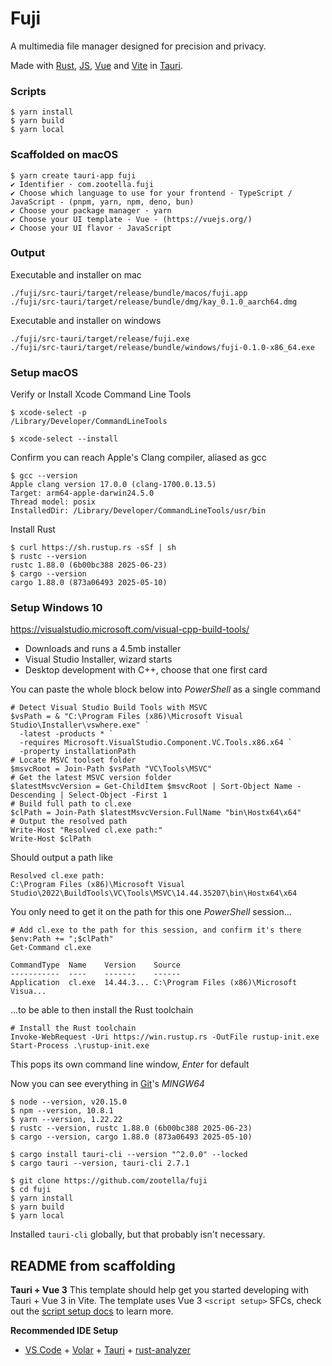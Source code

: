 
# Fuji

A multimedia file manager designed for precision and privacy.

Made with
[Rust](https://www.rust-lang.org/),
[JS](https://developer.mozilla.org/en-US/docs/Web/JavaScript),
[Vue](https://vuejs.org/) and
[Vite](https://vite.dev/) in
[Tauri](https://tauri.app/).

### Scripts

```
$ yarn install
$ yarn build
$ yarn local
```

### Scaffolded on macOS

```
$ yarn create tauri-app fuji
✔ Identifier · com.zootella.fuji
✔ Choose which language to use for your frontend · TypeScript / JavaScript - (pnpm, yarn, npm, deno, bun)
✔ Choose your package manager · yarn
✔ Choose your UI template · Vue - (https://vuejs.org/)
✔ Choose your UI flavor · JavaScript
```

### Output

Executable and installer on mac
```
./fuji/src-tauri/target/release/bundle/macos/fuji.app
./fuji/src-tauri/target/release/bundle/dmg/kay_0.1.0_aarch64.dmg
```

Executable and installer on windows
```
./fuji/src-tauri/target/release/fuji.exe
./fuji/src-tauri/target/release/bundle/windows/fuji-0.1.0-x86_64.exe
```

### Setup macOS

Verify or Install Xcode Command Line Tools
```
$ xcode-select -p
/Library/Developer/CommandLineTools

$ xcode-select --install
```

Confirm you can reach Apple's Clang compiler, aliased as gcc
```
$ gcc --version
Apple clang version 17.0.0 (clang-1700.0.13.5)
Target: arm64-apple-darwin24.5.0
Thread model: posix
InstalledDir: /Library/Developer/CommandLineTools/usr/bin
```

Install Rust
```
$ curl https://sh.rustup.rs -sSf | sh
$ rustc --version
rustc 1.88.0 (6b00bc388 2025-06-23)
$ cargo --version
cargo 1.88.0 (873a06493 2025-05-10)
```

### Setup Windows 10

https://visualstudio.microsoft.com/visual-cpp-build-tools/
 * Downloads and runs a 4.5mb installer
 * Visual Studio Installer, wizard starts
 * Desktop development with C++, choose that one first card

You can paste the whole block below into *PowerShell* as a single command
```
# Detect Visual Studio Build Tools with MSVC
$vsPath = & "C:\Program Files (x86)\Microsoft Visual Studio\Installer\vswhere.exe" `
  -latest -products * `
  -requires Microsoft.VisualStudio.Component.VC.Tools.x86.x64 `
  -property installationPath
# Locate MSVC toolset folder
$msvcRoot = Join-Path $vsPath "VC\Tools\MSVC"
# Get the latest MSVC version folder
$latestMsvcVersion = Get-ChildItem $msvcRoot | Sort-Object Name -Descending | Select-Object -First 1
# Build full path to cl.exe
$clPath = Join-Path $latestMsvcVersion.FullName "bin\Hostx64\x64"
# Output the resolved path
Write-Host "Resolved cl.exe path:"
Write-Host $clPath
```
Should output a path like
```
Resolved cl.exe path:
C:\Program Files (x86)\Microsoft Visual Studio\2022\BuildTools\VC\Tools\MSVC\14.44.35207\bin\Hostx64\x64
```
You only need to get it on the path for this one *PowerShell* session...
```
# Add cl.exe to the path for this session, and confirm it's there
$env:Path += ";$clPath"
Get-Command cl.exe

CommandType  Name    Version    Source
-----------  ----    -------    ------
Application  cl.exe  14.44.3... C:\Program Files (x86)\Microsoft Visua...
```

...to be able to then install the Rust toolchain
```
# Install the Rust toolchain
Invoke-WebRequest -Uri https://win.rustup.rs -OutFile rustup-init.exe
Start-Process .\rustup-init.exe
```
This pops its own command line window, *Enter* for default

Now you can see everything in [Git](https://git-scm.com/downloads/win)'s *MINGW64*
```
$ node --version, v20.15.0
$ npm --version, 10.8.1
$ yarn --version, 1.22.22
$ rustc --version, rustc 1.88.0 (6b00bc388 2025-06-23)
$ cargo --version, cargo 1.88.0 (873a06493 2025-05-10)

$ cargo install tauri-cli --version "^2.0.0" --locked
$ cargo tauri --version, tauri-cli 2.7.1

$ git clone https://github.com/zootella/fuji
$ cd fuji
$ yarn install
$ yarn build
$ yarn local
```
Installed `tauri-cli` globally, but that probably isn't necessary.

## README from scaffolding

**Tauri + Vue 3**
This template should help get you started developing with Tauri + Vue 3 in Vite. The template uses Vue 3 `<script setup>` SFCs, check out the [script setup docs](https://v3.vuejs.org/api/sfc-script-setup.html#sfc-script-setup) to learn more.

**Recommended IDE Setup**
- [VS Code](https://code.visualstudio.com/) + [Volar](https://marketplace.visualstudio.com/items?itemName=Vue.volar) + [Tauri](https://marketplace.visualstudio.com/items?itemName=tauri-apps.tauri-vscode) + [rust-analyzer](https://marketplace.visualstudio.com/items?itemName=rust-lang.rust-analyzer)
